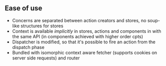 ##  Ease of use

- Concerns are separated between action creators and stores, no soup-like
  structures for stores
- Context is available *implicitly* in stores, actions and components in
  with the same API (in components achieved with higher order cpts)
- Dispatcher is modified, so that it's possible to fire an action from
  the dispatch phase
- Bundled with isomorphic context aware fetcher (supports cookies on
  server side requests) and router
